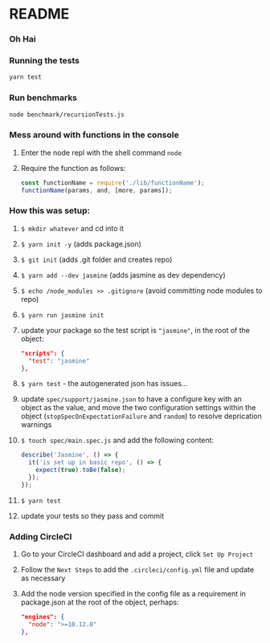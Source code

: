 # README

### Oh Hai

### Running the tests

```sh
yarn test
```

### Run benchmarks

```sh
node benchmark/recursionTests.js
```

### Mess around with functions in the console

1. Enter the node repl with the shell command `node`
2. Require the function as follows:

    ```js
    const functionName = require('./lib/functionName');
    functionName(params, and, [more, params]);
    ```

### How this was setup:

1. `$ mkdir whatever` and cd into it
1. `$ yarn init -y` (adds package.json)
1. `$ git init` (adds .git folder and creates repo)
1. `$ yarn add --dev jasmine` (adds jasmine as dev dependency)
1. `$ echo /node_modules >> .gitignore` (avoid committing node modules to repo)
1. `$ yarn run jasmine init`
1. update your package so the test script is `"jasmine"`, in the root of the object:

    ```json
    "scripts": {
      "test": "jasmine"
    },
    ```

1. `$ yarn test` - the autogenerated json has issues...
1. update `spec/support/jasmine.json` to have a configure key with an object as the value, and move the two configuration settings within the object (`stopSpecOnExpectationFailure` and `random`) to resolve deprication warnings
1. `$ touch spec/main.spec.js` and add the following content:

    ```js
    describe('Jasmine', () => {
      it('is set up in basic repo', () => {
        expect(true).toBe(false);
      });
    });
    ```

1. `$ yarn test`
1. update your tests so they pass and commit

### Adding CircleCI

1. Go to your CircleCI dashboard and add a project, click `Set Up Project`
1. Follow the `Next Steps` to add the `.circleci/config.yml` file and update as necessary
1. Add the node version specified in the config file as a requirement in package.json at the root of the object, perhaps:

    ```json
    "engines": {
      "node": ">=10.12.0"
    },
    ```
